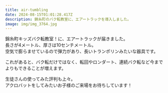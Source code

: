 ```yaml
---
title: air-tumbling
date: 2024-08-15T01:01:28.417Z
description: 錦糸町のバク転教室に、エアートラックを導入しました。
image: img/img_3764.jpg
---
```

錦糸町キッズバク転教室！に、エアートラックが届きました。\
長さが4メートル、厚さは10センチメートル。\
空気で膨らませているので弾力があり、長いトランポリンみたいな器具です。

これがあると、バク転だけではなく、転回やロンダート、連続バク転など今までよりもできることが増えます。

生徒さんの使ってみた評判も上々。\
アクロバットをしてみたいお子様のご来場をお待ちしています！